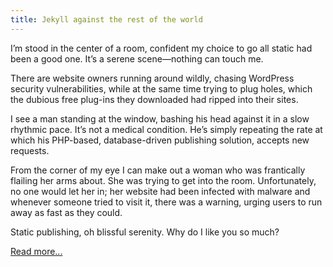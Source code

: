 ```yaml
---
title: Jekyll against the rest of the world
---
```



I’m stood in the center of a room, confident my choice to go all static had been a good one. It’s a serene scene—nothing can touch me.

There are website owners running around wildly, chasing WordPress security vulnerabilities, while at the same time trying to plug holes, which the dubious free plug-ins they downloaded had ripped into their sites.

I see a man standing at the window, bashing his head against it in a slow rhythmic pace. It’s not a medical condition. He’s simply repeating the rate at which his PHP-based, database-driven publishing solution, accepts new requests.

From the corner of my eye I can make out a woman who was frantically flailing her arms about. She was trying to get into the room. Unfortunately, no one would let her in; her website had been infected with malware and whenever someone tried to visit it, there was a warning, urging users to run away as fast as they could.

Static publishing, oh blissful serenity. Why do I like you so much?

[Read more...](http://tobyx.com/2015/jekyll-vs-world)